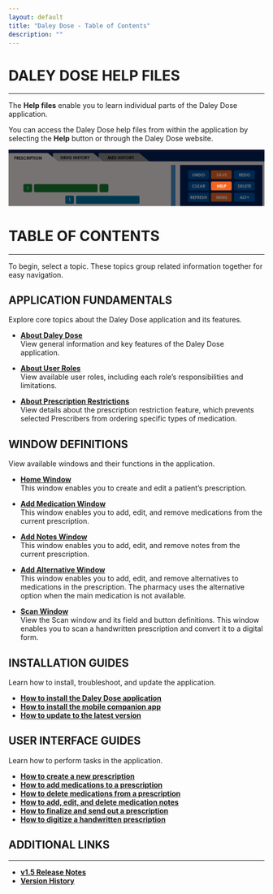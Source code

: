 ```yaml
---
layout: default
title: "Daley Dose - Table of Contents"
description: ""
---
```


# **DALEY DOSE HELP FILES**
---
The **Help files** enable you to learn individual parts of the Daley Dose application.

You can access the Daley Dose help files from within the application by selecting the **Help** button or through the Daley Dose website.

![Help Button](/assets/images/daley-dose-home-window-help.png)  

# **TABLE OF CONTENTS**
---
To begin, select a topic. These topics group related information together for easy navigation.

## **APPLICATION FUNDAMENTALS**
Explore core topics about the Daley Dose application and its features.

- [**About Daley Dose**](/daleydose/about-daley-dose)  
  View general information and key features of the Daley Dose application.

- [**About User Roles**](/daleydose/about-user-roles)  
  View available user roles, including each role’s responsibilities and limitations.

- [**About Prescription Restrictions**](/daleydose/about-prescription-restrictions)  
  View details about the prescription restriction feature, which prevents selected Prescribers from ordering specific types of medication.

## **WINDOW DEFINITIONS**
View available windows and their functions in the application.

- [**Home Window**](/daleydose/window-home)  
  This window enables you to create and edit a patient’s prescription.

- [**Add Medication Window**](/daleydose/window-add-medication)  
  This window enables you to add, edit, and remove medications from the current prescription.

- [**Add Notes Window**](/daleydose/window-add-notes)  
  This window enables you to add, edit, and remove notes from the current prescription.

- [**Add Alternative Window**](/daleydose/window-add-alternative)  
  This window enables you to add, edit, and remove alternatives to medications in the prescription. The pharmacy uses the alternative option when the main medication is not available.

- [**Scan Window**](/daleydose/window-scan)  
  View the Scan window and its field and button definitions. This window enables you to scan a handwritten prescription and convert it to a digital form.

## **INSTALLATION GUIDES**
Learn how to install, troubleshoot, and update the application.

- [**How to install the Daley Dose application**](/daleydose/guide-program-installation)
- [**How to install the mobile companion app**](/daleydose/guide-mobile-installation)
- [**How to update to the latest version**](/daleydose/guide-program-update)

## **USER INTERFACE GUIDES**
Learn how to perform tasks in the application.

- [**How to create a new prescription**](/daleydose/prescription-create-new)  
- [**How to add medications to a prescription**](/daleydose/prescription-add-meds)  
- [**How to delete medications from a prescription**](/daleydose/prescription-delete-meds) 
- [**How to add, edit, and delete medication notes**](/daleydose/prescription-manage)  
- [**How to finalize and send out a prescription**](/daleydose/prescription-finalize)
- [**How to digitize a handwritten prescription**](/daleydose/prescription-digitize)

## **ADDITIONAL LINKS**
---
- [**v1.5 Release Notes**](/daleydose/release-notes-v1.5)
- [**Version History**](/daleydose/release-note-version-history)
